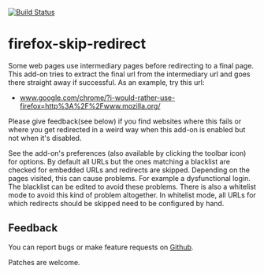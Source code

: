 [![Build Status](https://travis-ci.org/sblask/firefox-skip-redirect.svg?branch=master)](https://travis-ci.org/sblask/firefox-skip-redirect)

firefox-skip-redirect
=====================
Some web pages use intermediary pages before redirecting to a final page. This
add-on tries to extract the final url from the intermediary url and goes there
straight away if successful. As an example, try this url:

 - www.google.com/chrome/?i-would-rather-use-firefox=http%3A%2F%2Fwww.mozilla.org/

Please give feedback(see below) if you find websites where this fails or where
you get redirected in a weird way when this add-on is enabled but not when it's
disabled.

See the add-on's preferences (also available by clicking the toolbar icon) for
options. By default all URLs but the ones matching a blacklist are checked for
embedded URLs and redirects are skipped. Depending on the pages visited, this
can cause problems. For example a dysfunctional login. The blacklist can be
edited to avoid these problems. There is also a whitelist mode to avoid this
kind of problem altogether. In whitelist mode, all URLs for which redirects
should be skipped need to be configured by hand.

Feedback
--------

You can report bugs or make feature requests on
[Github](https://github.com/sblask/firefox-skip-redirect).

Patches are welcome.
